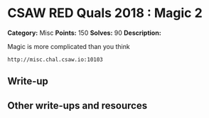 
# CSAW RED Quals 2018 : Magic 2

**Category:** Misc
**Points:** 150
**Solves:** 90
**Description:**

Magic is more complicated than you think

 `http://misc.chal.csaw.io:10103`

## Write-up

## Other write-ups and resources


